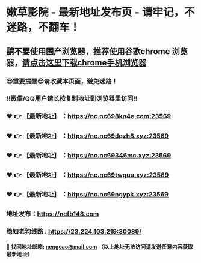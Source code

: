 # 嫩草影院 - 最新地址发布页 - 请牢记，不迷路，不翻车！

## 請不要使用国产浏览器，推荐使用谷歌chrome 浏览器，<a href = "https://www.google.cn/chrome/">请点击这里下载chrome手机浏览器</a>

### :sunglasses:重要提醒:sunglasses:请收藏本页面，避免迷路！
### ‼️微信/QQ用户请长按复制地址到浏览器里访问‼️

### :heart: :point_right: 【最新地址】 ：https://nc.nc698kn4e.com:23569
### :heart: :point_right: 【最新地址】 ：https://nc.nc69dqzh8.xyz:23569
### :heart: :point_right: 【最新地址】 ：https://nc.nc69346mc.xyz:23569
### :heart: :point_right: 【最新地址】 ：https://nc.nc69twguu.xyz:23569
### :heart: :point_right: 【最新地址】 ：https://nc.nc69ngypk.xyz:23569

### 地址发布：https://ncfb148.com
### 稳如老狗线路 : https://23.224.103.219:30089/

#### :e-mail: __找回地址邮箱: nengcao@mail.com （以上地址无法访问请发送任意内容获取最新地址）__

